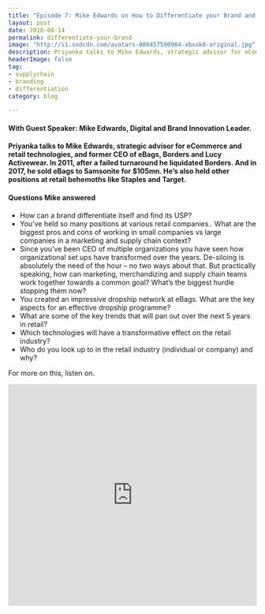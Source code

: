 ```yaml
---
title: "Episode 7: Mike Edwards on How to Differentiate your Brand and De-silo your Organization "
layout: post
date: 2018-08-14
permalink: differentiate-your-brand
image: "http://i1.sndcdn.com/avatars-000457590984-xbxok8-original.jpg"
description: Priyanka talks to Mike Edwards, strategic advisor for eCommerce and retail technologies, and former CEO of eBags, Borders and Lucy Activewear. 
headerImage: false
tag:
- supplychain
- branding
- differentiation
category: blog

---
```

#### With Guest Speaker: Mike Edwards, Digital and Brand Innovation Leader. 
#### Priyanka talks to Mike Edwards, strategic advisor for eCommerce and retail technologies, and former CEO of eBags, Borders and Lucy Activewear. In 2011, after a failed turnaround he liquidated Borders. And in 2017, he sold eBags to Samsonite for $105mn. He’s also held other positions at retail behemoths like Staples and Target.


#### Questions Mike answered
- How can a brand differentiate itself and find its USP?
- You’ve held so many positions at various retail companies.. What are the biggest pros and cons of working in small companies vs large companies in a marketing and supply chain context?
- Since you’ve been CEO of multiple organizations you have seen how organizational set ups have transformed over the years. De-siloing is absolutely the need of the hour – no two ways about that. But practically speaking, how can marketing, merchandizing and supply chain teams work together towards a common goal? What’s the biggest hurdle stopping them now?
- You created an impressive dropship network at eBags. What are the key aspects for an effective dropship programme?
- What are some of the key trends that will pan out over the next 5 years in retail?
- Which technologies will have a transformative effect on the retail industry?
- Who do you look up to in the retail industry (individual or company) and why?




For more on this, listen on.


<iframe width="100%" height="450" scrolling="no" frameborder="no" allow="autoplay" src="https://w.soundcloud.com/player/?url=https%3A//api.soundcloud.com/tracks/485396082&color=%235ba28e&auto_play=false&hide_related=false&show_comments=true&show_user=true&show_reposts=false&show_teaser=true&visual=true"></iframe>




